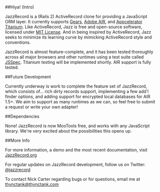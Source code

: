##Hiya! (Intro)

JazzRecord is a (Rails 2) ActiveRecord clone for providing a JavaScript ORM layer. It currently supports [Gears](http://gears.google.com), [Adobe AIR](http://www.adobe.com/products/air/), and [Appcelerator Titanium](http://www.appcelerator.com/). Like ActiveRecord, Jazz is free and open-source software, licensed under [MIT License](http://www.opensource.org/licenses/mit-license.php). And in being inspired by ActiveRecord, Jazz seeks to minimize its learning curve by mimicking ActiveRecord style and conventions.

JazzRecord is almost feature-complete, and it has been tested thoroughly across all major browsers and other runtimes using a test suite called [JSSpec](http://jania.pe.kr/aw/moin.cgi/JSSpec). Titanium testing will be implemented shortly. AIR support is fully tested.

##Future Development

Currently underway is work to complete the feature set of JazzRecord, which consists of... rich dirty records support, implementing a few add'l finder options, and adding support for encrypted local databases for AIR 1.5+. We aim to support as many runtimes as we can, so feel free to submit a request or write your own adapter!

##Dependencies

None! JazzRecord is now MooTools free, and works with any JavaScript library. We're _very_ excited about the possibilities this opens up.

##More Info

For more information, a demo and the most recent documentation, visit [JazzRecord.org](http://www.jazzrecord.org)

For regular updates on JazzRecord development, follow us on Twitter: [@jazzrecord](http://www.twitter.com/jazzrecord)

To contact Nick Carter regarding bugs or for questions, email me at <thynctank@thynctank.com>